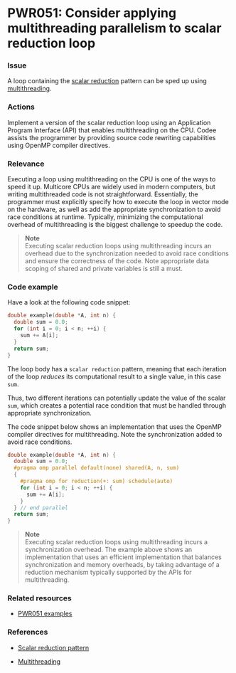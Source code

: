 # PWR051: Consider applying multithreading parallelism to scalar reduction loop

### Issue

A loop containing the
[scalar reduction](../../Glossary/Patterns-for-performance-optimization/Scalar-reduction.md)
pattern can be sped up using [multithreading](../../Glossary/Multithreading.md).

### Actions

Implement a version of the scalar reduction loop using an Application Program
Interface (API) that enables multithreading on the CPU. Codee assists the
programmer by providing source code rewriting capabilities using OpenMP compiler
directives.

### Relevance

Executing a loop using multithreading on the CPU is one of the ways to speed it
up. Multicore CPUs are widely used in modern computers, but writing
multithreaded code is not straightforward. Essentially, the programmer must
explicitly specify how to execute the loop in vector mode on the hardware, as
well as add the appropriate synchronization to avoid race conditions at runtime.
Typically, minimizing the computational overhead of multithreading is the
biggest challenge to speedup the code.

>**Note**  
>Executing scalar reduction loops using multithreading incurs an overhead due to
>the synchronization needed to avoid race conditions and ensure the correctness
>of the code. Note appropriate data scoping of shared and private variables is
>still a must.

### Code example

Have a look at the following code snippet:

```c
double example(double *A, int n) {
  double sum = 0.0;
  for (int i = 0; i < n; ++i) {
    sum += A[i];
  }
  return sum;
}
```

The loop body has a `scalar reduction` pattern, meaning that each iteration of
the loop *reduces* its computational result to a single value, in this case
`sum`.

Thus, two different iterations can potentially update the value of the scalar
`sum`, which creates a potential race condition that must be handled through
appropriate synchronization.

The code snippet below shows an implementation that uses the OpenMP compiler
directives for multithreading. Note the synchronization added to avoid race
conditions.

```c
double example(double *A, int n) {
  double sum = 0.0;
  #pragma omp parallel default(none) shared(A, n, sum)
  {
    #pragma omp for reduction(+: sum) schedule(auto)
    for (int i = 0; i < n; ++i) {
      sum += A[i];
    }
  } // end parallel
  return sum;
}
```

>**Note**  
>Executing scalar reduction loops using multithreading incurs a synchronization
>overhead. The example above shows an implementation that uses an efficient
>implementation that balances synchronization and memory overheads, by taking
>advantage of a reduction mechanism typically supported by the APIs for
>multithreading.

### Related resources

* [PWR051 examples](../PWR051)

### References

* [Scalar reduction pattern](../../Glossary/Patterns-for-performance-optimization/Scalar-reduction.md)

* [Multithreading](../../Glossary/Multithreading.md)
